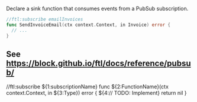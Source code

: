 Declare a sink function that consumes events from a PubSub subscription.

```go
//ftl:subscribe emailInvoices
func SendInvoiceEmail(ctx context.Context, in Invoice) error {
  // ...
}
```

See https://block.github.io/ftl/docs/reference/pubsub/
---

//ftl:subscribe ${1:subscriptionName}
func ${2:FunctionName}(ctx context.Context, in ${3:Type}) error {
	${4:// TODO: Implement}
	return nil
}
